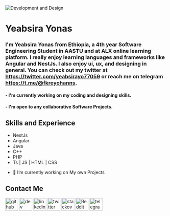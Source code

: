 ![Development and Design](https://yabulala432.github.io/portfolio/banner.png)

# Yeabsira Yonas
### I'm Yeabsira Yonas from Ethiopia, a 4th year Software Engineering Student in AASTU and at ALX online learning platform. I really enjoy learning languages and frameworks like Angular and NestJs. I also enjoy ui, ux, and designing in general. You can check out my twitter at https://twitter.com/yeabsirayo77059 or reach me on telegram https://t.me/@fkreyohanns.

#### - I'm currently working on my coding and designing skills.
#### - I'm open to any collaborative Software Projects.

## Skills and Experience 
* NestJs
* Angular
* Java
* C++
* PHP
* Ts | JS | HTML | CSS

- 🔭 I’m currently working on My own Projects 

## Contact Me
[<img src='https://cdn.jsdelivr.net/npm/simple-icons@3.0.1/icons/github.svg' alt='github' height='40'>](https://github.com/yabulala432)  [<img src='https://cdn.jsdelivr.net/npm/simple-icons@3.0.1/icons/dev-dot-to.svg' alt='dev' height='40'>](https://dev.to/https://dev.to/yabulala432)  [<img src='https://cdn.jsdelivr.net/npm/simple-icons@3.0.1/icons/linkedin.svg' alt='linkedin' height='40'>](https://www.linkedin.com/in/yeabsira-yeabsira-251a91262/)  [<img src='https://cdn.jsdelivr.net/npm/simple-icons@3.0.1/icons/twitter.svg' alt='twitter' height='40'>](https://twitter.com/@yeabsirayo77059)  [<img src='https://cdn.jsdelivr.net/npm/simple-icons@3.0.1/icons/stackoverflow.svg' alt='stackoverflow' height='40'>](https://stackoverflow.com/users/https://stackexchange.com/users/28471834/yeabsira-yonas)  [<img src='https://cdn.jsdelivr.net/npm/simple-icons@3.0.1/icons/reddit.svg' alt='Reddit' height='40'>](https://www.reddit.com/user/YeabsiraYonas)  [<img src='https://cdn.jsdelivr.net/npm/simple-icons@3.0.1/icons/telegram.svg' alt='telegram' height='40'>](https://t.me/@fkreyohanns)  

